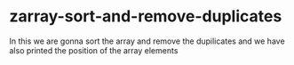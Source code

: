 # zarray-sort-and-remove-duplicates
In this we are gonna sort the array and remove the dupilicates and we have also printed the position of the array elements 
